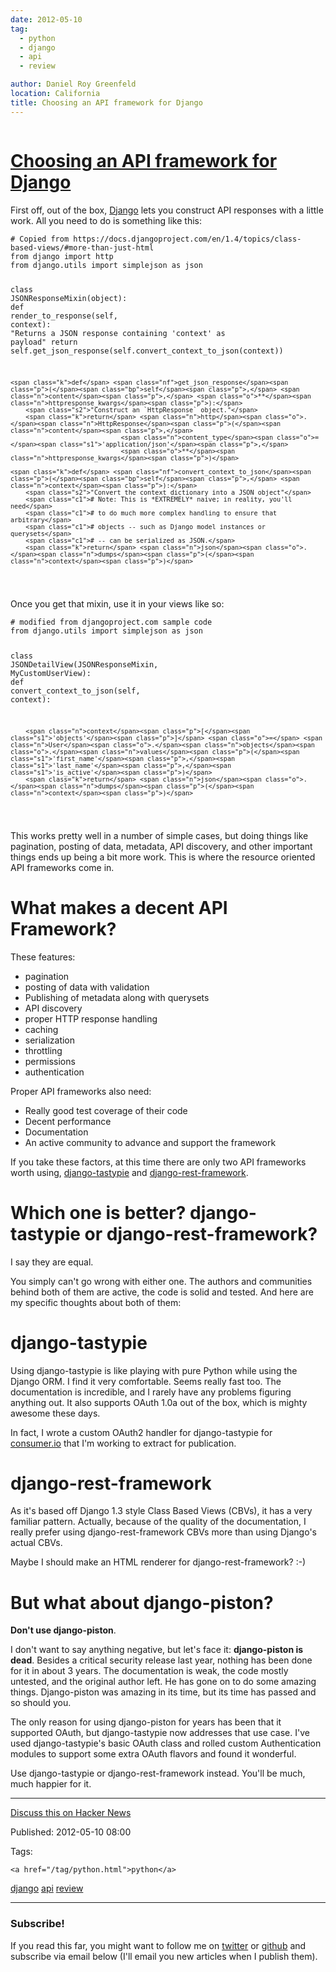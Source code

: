 ```yaml
---
date: 2012-05-10
tag: 
  - python
  - django
  - api
  - review

author: Daniel Roy Greenfeld
location: California
title: Choosing an API framework for Django
---
```

<div class="twelve wide column">

<h1 class="ui block header">
<div class="content">
<a href="/choosing-api-framework-for-django.html">Choosing an API framework for Django</a>
</div>
</h1>
<p>First off, out of the box, <a href="http://djangoproject.com" target="_blank">Django</a> lets you
construct API responses with a little work. All you need to do is
something like this:</p>
<div class="codehilite ui secondary segment"><pre><span></span><code><span class="c1"># Copied from https://docs.djangoproject.com/en/1.4/topics/class-based-views/#more-than-just-html</span>
<span class="kn">from</span> <span class="nn">django</span> <span class="kn">import</span> <span class="n">http</span>
<span class="kn">from</span> <span class="nn">django.utils</span> <span class="kn">import</span> <span class="n">simplejson</span> <span class="k">as</span> <span class="n">json</span>

<span class="k">class</span> <span class="nc">JSONResponseMixin</span><span class="p">(</span><span class="nb">object</span><span class="p">):</span>
    <span class="k">def</span> <span class="nf">render_to_response</span><span class="p">(</span><span class="bp">self</span><span class="p">,</span> <span class="n">context</span><span class="p">):</span>
        <span class="s2">"Returns a JSON response containing 'context' as payload"</span>
        <span class="k">return</span> <span class="bp">self</span><span class="o">.</span><span class="n">get_json_response</span><span class="p">(</span><span class="bp">self</span><span class="o">.</span><span class="n">convert_context_to_json</span><span class="p">(</span><span class="n">context</span><span class="p">))</span>

    <span class="k">def</span> <span class="nf">get_json_response</span><span class="p">(</span><span class="bp">self</span><span class="p">,</span> <span class="n">content</span><span class="p">,</span> <span class="o">**</span><span class="n">httpresponse_kwargs</span><span class="p">):</span>
        <span class="s2">"Construct an `HttpResponse` object."</span>
        <span class="k">return</span> <span class="n">http</span><span class="o">.</span><span class="n">HttpResponse</span><span class="p">(</span><span class="n">content</span><span class="p">,</span>
                                 <span class="n">content_type</span><span class="o">=</span><span class="s1">'application/json'</span><span class="p">,</span>
                                 <span class="o">**</span><span class="n">httpresponse_kwargs</span><span class="p">)</span>

    <span class="k">def</span> <span class="nf">convert_context_to_json</span><span class="p">(</span><span class="bp">self</span><span class="p">,</span> <span class="n">context</span><span class="p">):</span>
        <span class="s2">"Convert the context dictionary into a JSON object"</span>
        <span class="c1"># Note: This is *EXTREMELY* naive; in reality, you'll need</span>
        <span class="c1"># to do much more complex handling to ensure that arbitrary</span>
        <span class="c1"># objects -- such as Django model instances or querysets</span>
        <span class="c1"># -- can be serialized as JSON.</span>
        <span class="k">return</span> <span class="n">json</span><span class="o">.</span><span class="n">dumps</span><span class="p">(</span><span class="n">context</span><span class="p">)</span>
</code></pre></div>
<p>Once you get that mixin, use it in your views like so:</p>
<div class="codehilite ui secondary segment"><pre><span></span><code><span class="c1"># modified from djangoproject.com sample code</span>
<span class="kn">from</span> <span class="nn">django.utils</span> <span class="kn">import</span> <span class="n">simplejson</span> <span class="k">as</span> <span class="n">json</span>

<span class="k">class</span> <span class="nc">JSONDetailView</span><span class="p">(</span><span class="n">JSONResponseMixin</span><span class="p">,</span> <span class="n">MyCustomUserView</span><span class="p">):</span>
    <span class="k">def</span> <span class="nf">convert_context_to_json</span><span class="p">(</span><span class="bp">self</span><span class="p">,</span> <span class="n">context</span><span class="p">):</span>

        <span class="n">context</span><span class="p">[</span><span class="s1">'objects'</span><span class="p">]</span> <span class="o">=</span> <span class="n">User</span><span class="o">.</span><span class="n">objects</span><span class="o">.</span><span class="n">values</span><span class="p">(</span><span class="s1">'first_name'</span><span class="p">,</span><span class="s1">'last_name'</span><span class="p">,</span><span class="s1">'is_active'</span><span class="p">)</span>
        <span class="k">return</span> <span class="n">json</span><span class="o">.</span><span class="n">dumps</span><span class="p">(</span><span class="n">context</span><span class="p">)</span>
</code></pre></div>
<p>This works pretty well in a number of simple cases, but doing things
like pagination, posting of data, metadata, API discovery, and other
important things ends up being a bit more work. This is where the
resource oriented API frameworks come in.</p>
<h1 id="what-makes-a-decent-api-framework">What makes a decent API Framework?</h1>
<p>These features:</p>
<ul>
<li>pagination</li>
<li>posting of data with validation</li>
<li>Publishing of metadata along with querysets</li>
<li>API discovery</li>
<li>proper HTTP response handling</li>
<li>caching</li>
<li>serialization</li>
<li>throttling</li>
<li>permissions</li>
<li>authentication</li>
</ul>
<p>Proper API frameworks also need:</p>
<ul>
<li>Really good test coverage of their code</li>
<li>Decent performance</li>
<li>Documentation</li>
<li>An active community to advance and support the framework</li>
</ul>
<p>If you take these factors, at this time there are only two API
frameworks worth using, <a href="#django-tastypie">django-tastypie</a> and
<a href="#django-rest-framework">django-rest-framework</a>.</p>
<h1 id="which-one-is-better-django-tastypie-or-django-rest-framework">Which one is better? django-tastypie or django-rest-framework?</h1>
<p>I say they are equal.</p>
<p>You simply can't go wrong with either one. The authors and communities
behind both of them are active, the code is solid and tested. And here
are my specific thoughts about both of them:</p>
<h1 id="django-tastypie">django-tastypie</h1>
<p>Using django-tastypie is like playing with pure Python while using the
Django ORM. I find it very comfortable. Seems really fast too. The
documentation is incredible, and I rarely have any problems figuring
anything out. It also supports OAuth 1.0a out of the box, which is
mighty awesome these days.</p>
<p>In fact, I wrote a custom OAuth2 handler for django-tastypie for
<a href="http://consumer.io" target="_blank">consumer.io</a> that I'm working to extract for
publication.</p>
<h1 id="django-rest-framework">django-rest-framework</h1>
<p>As it's based off Django 1.3 style Class Based Views (CBVs), it has a
very familiar pattern. Actually, because of the quality of the
documentation, I really prefer using django-rest-framework CBVs more
than using Django's actual CBVs.</p>
<p>Maybe I should make an HTML renderer for django-rest-framework? :-)</p>
<h1 id="but-what-about-django-piston">But what about django-piston?</h1>
<p><strong>Don't use django-piston</strong>.</p>
<p>I don't want to say anything negative, but let's face it:
<strong>django-piston is dead</strong>. Besides a critical security release last
year, nothing has been done for it in about 3 years. The documentation
is weak, the code mostly untested, and the original author left. He has
gone on to do some amazing things. Django-piston was amazing in its
time, but its time has passed and so should you.</p>
<p>The only reason for using django-piston for years has been that it
supported OAuth, but django-tastypie now addresses that use case. I've
used django-tastypie's basic OAuth class and rolled custom
Authentication modules to support some extra OAuth flavors and found it
wonderful.</p>
<p>Use django-tastypie or django-rest-framework instead. You'll be much,
much happier for it.</p>
<hr/>
<p><a href="http://news.ycombinator.com/item?id=3954314" target="_blank">Discuss this on Hacker
News</a></p>
<p>Published: 2012-05-10 08:00</p>
<p>Tags:
  
    <a href="/tag/python.html">python</a>
<a href="/tag/django.html">django</a>
<a href="/tag/api.html">api</a>
<a href="/tag/review.html">review</a>
</p>
<hr/>
<h3 class="ui header">Subscribe!</h3>
<p>If you read this far, you might want to follow me on <a href="https://twitter.com/pydanny">twitter</a> or <a href="https://github.com/pydanny">github</a> and subscribe via email below (I'll email you new articles when I publish them).</p>
<!-- Begin MailChimp Signup Form -->
</div>